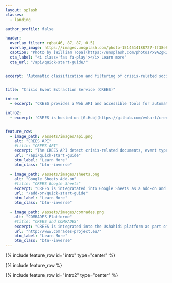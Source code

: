 ```yaml
---
layout: splash
classes:
  - landing

author_profile: false

header:
  overlay_filter: rgba(46, 87, 87, 0.5)
  overlay_image: https://images.unsplash.com/photo-1514514188727-ff38e839635e?auto=format&fit=crop&w=1834&q=80
  caption: "Photo by [William Topa](https://unsplash.com/photos/x9AZgR25G-k?utm_source=unsplash&utm_medium=referral&utm_content=creditCopyText) on [Unsplash](https://unsplash.com/search/photos/emergency?utm_source=unsplash&utm_medium=referral&utm_content=creditCopyText)."
  cta_label: "<i class='fas fa-play'></i> Learn more"
  cta_url: "/api/quick-start-guide/"


excerpt: 'Automatic classification and filtering of crisis-related social media posts for situation awarness.'


title: "Crisis Event Extraction Service (CREES)"

intro: 
  - excerpt: "CREES provides a Web API and accessible tools for automatically filtering and classifying social media documents during emergency crises."

intro2: 
  - excerpt: 'CREES is hosted on [GiHub](https://github.com/evhart/crees), free and open-source and can be installed on a personal computer or server. <br/><br/> {::nomarkdown}<iframe style="display: inline-block;" src="https://ghbtns.com/github-btn.html?user=evhart&repo=crees&type=star&count=true&size=large" frameborder="0" scrolling="0" width="160px" height="30px"></iframe> <iframe style="display: inline-block;" src="https://ghbtns.com/github-btn.html?user=evhart&repo=crees&type=fork&count=true&size=large" frameborder="0" scrolling="0" width="158px" height="30px"></iframe>{:/nomarkdown}'


feature_row:
  - image_path: /assets/images/api.png
    alt: "CREES API"
    #title: "CREES API"
    excerpt: "The CREES API detect crisis-related documents, event types and the information discussed in documents."
    url: "/api/quick-start-guide"
    btn_label: "Learn More"
    btn_class: "btn--inverse"

  - image_path: /assets/images/sheets.png
    alt: "Google Sheets Add-on"
    #title: "CREES Google Sheets"
    excerpt: "CREES is integratated into Google Sheets as a add-on and can be used for automatically annotating spreadsheets documents."
    url: "/add-on/quick-start-guide"
    btn_label: "Learn More"
    btn_class: "btn--inverse"

  - image_path: /assets/images/comrades.png
    alt: "COMRADES Platforme"
    #title: "CREES and COMRADES"
    excerpt: "CREES is integrated into the Ushahidi platform as part of the COMRADES platform."
    url: "http://www.comrades-project.eu/"
    btn_label: "Learn More"
    btn_class: "btn--inverse"
---
```


{% include feature_row id="intro" type="center" %}

{% include feature_row %}

{% include feature_row id="intro2" type="center" %}
